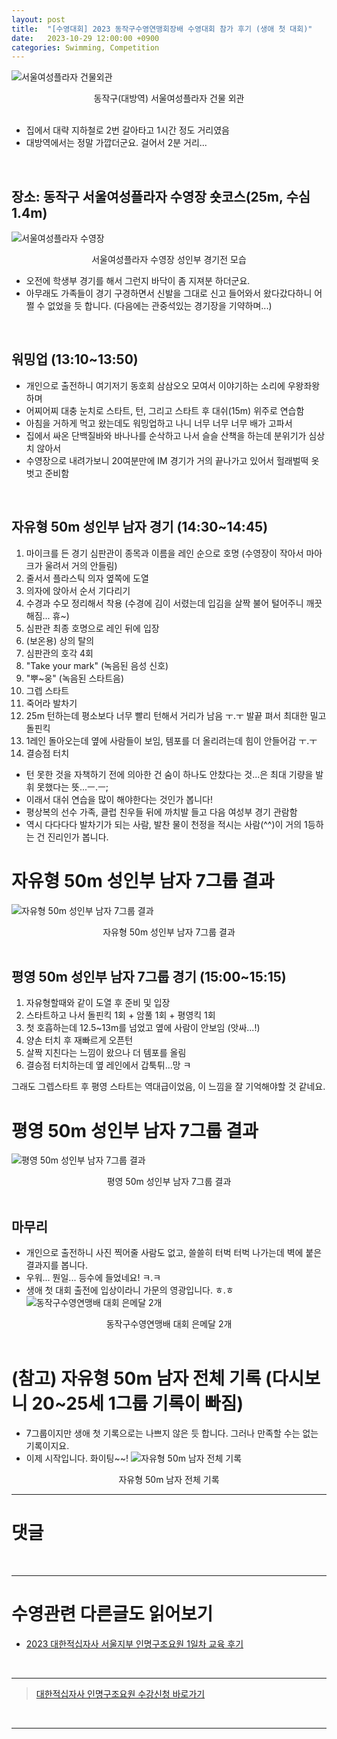 ```yaml
---
layout: post
title:  "[수영대회] 2023 동작구수영연맹회장배 수영대회 참가 후기 (생애 첫 대회)"
date:   2023-10-29 12:00:00 +0900
categories: Swimming, Competition
---
```


![서울여성플라자 건물외관](https://github.com/neoroman/neoroman.github.io/raw/main/_images/SwimCompetition/SwimCompetition-01.jpg)
<center>동작구(대방역) 서울여성플라자 건물 외관</center>

<br />

* 집에서 대략 지하철로 2번 갈아타고 1시간 정도 거리였음
* 대방역에서는 정말 가깝더군요. 걸어서 2분 거리...

<BR />

## 장소: 동작구 서울여성플라자 수영장 숏코스(25m, 수심 1.4m)

![서울여성플라자 수영장](https://github.com/neoroman/neoroman.github.io/raw/main/_images/SwimCompetition/SwimCompetition-02.jpg)
<center>서울여성플라자 수영장 성인부 경기전 모습</center>

* 오전에 학생부 경기를 해서 그런지 바닥이 좀 지져분 하더군요.
* 아무래도 가족들이 경기 구경하면서 신발을 그대로 신고 들어와서 왔다갔다하니 어쩔 수 없었을 듯 합니다. (다음에는 관중석있는 경기장을 기약하며...)

<BR />

## 워밍업 (13:10~13:50)
* 개인으로 출전하니 여기저기 동호회 삼삼오오 모여서 이야기하는 소리에 우왕좌왕하며 
* 어찌어찌 대충 눈치로 스타트, 턴, 그리고 스타트 후 대쉬(15m) 위주로 연습함
* 아침을 거하게 먹고 왔는데도 워밍업하고 나니 너무 너무 너무 배가 고파서
* 집에서 싸온 단백질바와 바나나를 순삭하고 나서 슬슬 산책을 하는데 분위기가 심상치 않아서
* 수영장으로 내려가보니 20여분만에 IM 경기가 거의 끝나가고 있어서 헐래벌떡 옷벗고 준비함

<br />


## 자유형 50m 성인부 남자 경기 (14:30~14:45)
1. 마이크를 든 경기 심판관이 종목과 이름을 레인 순으로 호명 (수영장이 작아서 마아크가 울려서 거의 안들림)
2. 줄서서 플라스틱 의자 옆쪽에 도열
3. 의자에 앉아서 순서 기다리기
4. 수경과 수모 정리해서 착용 (수경에 김이 서렸는데 입김을 살짝 불어 털어주니 깨끗해짐... 휴~)
5. 심판관 최종 호명으로 레인 뒤에 입장
6. (보온용) 상의 탈의
7. 심판관의 호각 4회
8. "Take your mark"  (녹음된 음성 신호)
9. "뿌~웅" (녹음된 스타트음)
10. 그렙 스타트
11. 죽어라 발차기
12. 25m 턴하는데 평소보다 너무 빨리 턴해서 거리가 남음 ㅜ.ㅜ 발끝 펴서 최대한 밀고 돌핀킥
13. 1레인 돌아오는데 옆에 사람들이 보임, 템포를 더 올리려는데 힘이 안들어감 ㅜ.ㅜ
14. 결승점 터치

* 턴 못한 것을 자책하기 전에 의아한 건 숨이 하나도 안찼다는 것...은 최대 기량을 발휘 못했다는 뜻...ㅡ.ㅡ;
* 이래서 대쉬 연습을 많이 해야한다는 것인가 봅니다!
* 평상복의 선수 가족, 클럽 친우들 뒤에 까치발 들고 다음 여성부 경기 관람함
* 역시 다다다다 발차기가 되는 사람, 발찬 물이 천정을 적시는 사람(^^)이 거의 1등하는 건 진리인가 봅니다.


# 자유형 50m 성인부 남자 7그룹 결과
![자유형 50m 성인부 남자 7그룹 결과](https://github.com/neoroman/neoroman.github.io/raw/main/_images/SwimCompetition/SwimCompetition-03.jpg)
<center>자유형 50m 성인부 남자 7그룹 결과</center>

<br />


## 평영 50m 성인부 남자 7그룹 경기 (15:00~15:15)
1. 자유형할때와 같이 도열 후 준비 및 입장
2. 스타트하고 나서 돌핀킥 1회 + 암풀 1회 + 평영킥 1회
3. 첫 호흡하는데 12.5~13m를 넘었고 옆에 사람이 안보임 (앗싸...!)
4. 양손 터치 후 재빠르게 오픈턴
5. 살짝 지친다는 느낌이 왔으나 더 템포를 올림
6. 결승점 터치하는데 옆 레인에서 갑툭튀...망 ㅋ

그래도 그렙스타트 후 평영 스타트는 역대급이었음, 이 느낌을 잘 기억해야할 것 같네요.


# 평영 50m 성인부 남자 7그룹 결과
![평영 50m 성인부 남자 7그룹 결과](https://github.com/neoroman/neoroman.github.io/raw/main/_images/SwimCompetition/SwimCompetition-04.jpg)
<center>평영 50m 성인부 남자 7그룹 결과</center>

<br />


## 마무리
* 개인으로 출전하니 사진 찍어줄 사람도 없고, 쓸쓸히 터벅 터벅 나가는데 벽에 붙은 결과지를 봅니다.
* 우워... 뭔일... 등수에 들었네요! ㅋ.ㅋ
* 생애 첫 대회 출전에 입상이라니 가문의 영광입니다. ㅎ.ㅎ
![동작구수영연맹배 대회 은메달 2개](https://github.com/neoroman/neoroman.github.io/raw/main/_images/SwimCompetition/SwimCompetition-05.jpg)
<center>동작구수영연맹배 대회 은메달 2개</center>

<br />

# (참고) 자유형 50m 남자 전체 기록 (다시보니 20~25세 1그룹 기록이 빠짐)
* 7그룹이지만 생애 첫 기록으로는 나쁘지 않은 듯 합니다. 그러나 만족할 수는 없는 기록이지요.
* 이제 시작입니다. 화이팅~~!
![자유형 50m 남자 전체 기록](https://github.com/neoroman/neoroman.github.io/raw/main/_images/SwimCompetition/SwimCompetition-06.jpg)
<center>자유형 50m 남자 전체 기록</center>



---

# 댓글
<script src="https://utteranc.es/client.js"
        repo="neoroman/neoroman.github.io"
        issue-term="pathname"
        label="utterances"
        theme="github-light"
        crossorigin="anonymous"
        async>
</script>

<BR />

---
# 수영관련 다른글도 읽어보기
- [2023 대한적십자사 서울지부 인명구조요원 1일차 교육 후기][day-1]

<BR />

---

> [대한적십자사 인명구조요원 수강신청 바로가기][redcross]
<BR />

---

[day-1]: /RedCross-Lifeguard-day1
[redcross]: https://www.redcross.or.kr/learn/edu/edu.do?educode1=02&educode2=02&edutypecode=01
